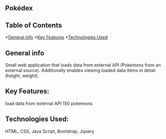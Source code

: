## Pokédex
## Table of Contents
*[General info](#general-info)
*[Key Features](#key-features)
*[Technologies Used](#technologies-used)
## General info
Small web application that loads data from external API (Pokemons from an external source).
Additionally enables viewing loaded data items in detail (height, weight).
## Key Features:
load data from external API
150 pokemons
## Technologies Used:
HTML, CSS, Java Script, Bootstrap, Jquery
